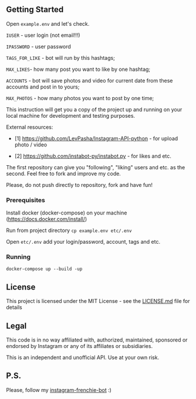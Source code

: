 ## Getting Started

Open `example.env` and let's check.

`IUSER` - user login (not email!!!)

`IPASSWORD` - user password

`TAGS_FOR_LIKE` - bot will run by this hashtags;

`MAX_LIKES`- how many post you want to like by one hashtag;

`ACCOUNTS` - bot will save photos and video for current date from these accounts and post in to yours;

`MAX_PHOTOS` - how many photos you want to post by one time;

This instruction will get you a copy of the project up and running on your local machine for development and testing purposes.

External resources:

* [1] https://github.com/LevPasha/Instagram-API-python - for upload photo / video

* [2] https://github.com/instabot-py/instabot.py - for likes and etc.

The first repository can give you "following", "liking" users and etc. as the second.
Feel free to fork and improve my code.

Please, do not push directly to repository, fork and have fun!

### Prerequisites

Install docker (docker-compose) on your machine (https://docs.docker.com/install/)

Run from project directory `cp example.env etc/.env`

Open `etc/.env` add your login/password, account, tags and etc.

### Running

```
docker-compose up --build -up
```

## License

This project is licensed under the MIT License - see the [LICENSE.md](LICENSE.md) file for details

## Legal

This code is in no way affiliated with, authorized, maintained, sponsored or endorsed by Instagram or any of its affiliates or subsidiaries.

This is an independent and unofficial API. Use at your own risk.

## P.S.
Please, follow my [instagram-frenchie-bot](https://www.instagram.com/_myfrenchieamigo_/) :)